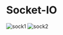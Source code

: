 # Socket-IO
![sock1](https://github.com/user-attachments/assets/24b24da3-ed39-4527-afe5-f2605a509575)
![sock2](https://github.com/user-attachments/assets/b6dfcb34-de9d-42dc-a598-7c90aa43640a)


